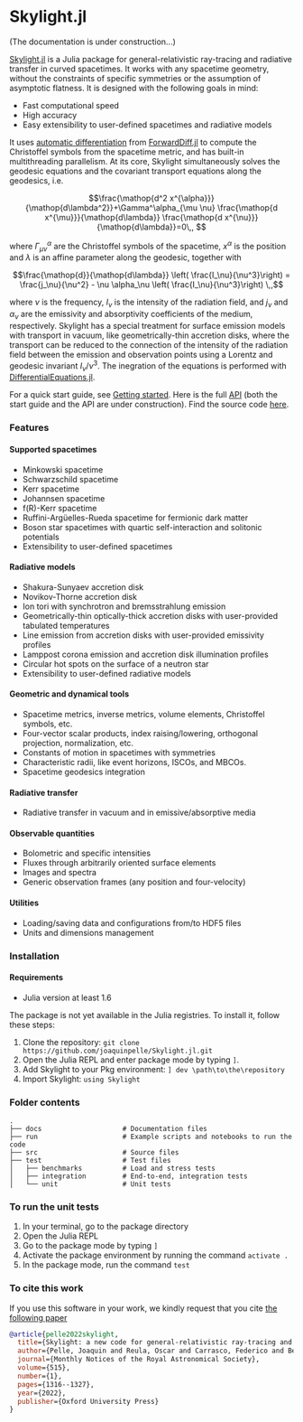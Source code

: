 # Skylight.jl

(The documentation is under construction...)

[Skylight.jl](https://github.com/joaquinpelle/Skylight.jl) is a Julia package for general-relativistic ray-tracing and radiative transfer in curved spacetimes. It works with any spacetime geometry, without the constraints of specific symmetries or the assumption of asymptotic flatness. It is designed with the following goals in mind:
- Fast computational speed
- High accuracy
- Easy extensibility to user-defined spacetimes and radiative models

It uses [automatic differentiation](https://en.wikipedia.org/wiki/Automatic_differentiation) from [ForwardDiff.jl](https://juliadiff.org/ForwardDiff.jl/stable/) to compute the Christoffel symbols from the spacetime metric, and has built-in multithreading parallelism. At its core, Skylight simultaneously solves the geodesic equations and the covariant transport equations along the geodesics, i.e.

```math
\frac{\mathop{d^2 x^{\alpha}}}{\mathop{d\lambda^2}}+\Gamma^\alpha_{\mu \nu} \frac{\mathop{d x^{\mu}}}{\mathop{d\lambda}} \frac{\mathop{d x^{\nu}}}{\mathop{d\lambda}}=0\,, 
```

where $\Gamma^\alpha_{\mu \nu}$ are the Christoffel symbols of the spacetime, $x^\alpha$ is the position and $\lambda$ is an affine parameter along the geodesic, together with

```math
\frac{\mathop{d}}{\mathop{d\lambda}} \left( \frac{I_\nu}{\nu^3}\right) = \frac{j_\nu}{\nu^2} - \nu \alpha_\nu \left( \frac{I_\nu}{\nu^3}\right) \,,
```

where $\nu$ is the frequency, $I_\nu$ is the intensity of the radiation field, and $j_\nu$ and $\alpha_\nu$ are the emissivity and absorptivity coefficients of the medium, respectively. Skylight has a special treatment for surface emission models with transport in vacuum, like geometrically-thin accretion disks, where the transport can be reduced to the connection of the intensity of the radiation field between the emission and observation points using a Lorentz and geodesic invariant $I_\nu / \nu^3$. The inegration of the equations is performed with [DifferentialEquations.jl](https://diffeq.sciml.ai/stable/). 

For a quick start guide, see [Getting started](https://joaquinpelle.github.io/Skylight.jl/dev/gettingstarted/). Here is the full [API](@ref) (both the start guide and the API are under construction). Find the source code [here](https://github.com/joaquinpelle/Skylight.jl). 

### Features

#### Supported spacetimes

* Minkowski spacetime
* Schwarzschild spacetime
* Kerr spacetime
* Johannsen spacetime
* f(R)-Kerr spacetime
* Ruffini-Argüelles-Rueda spacetime for fermionic dark matter
* Boson star spacetimes with quartic self-interaction and solitonic potentials  
* Extensibility to user-defined spacetimes

#### Radiative models

* Shakura-Sunyaev accretion disk
* Novikov-Thorne accretion disk
* Ion tori with synchrotron and bremsstrahlung emission 
* Geometrically-thin optically-thick accretion disks with user-provided tabulated temperatures
* Line emission from accretion disks with user-provided emissivity profiles
* Lamppost corona emission and accretion disk illumination profiles
* Circular hot spots on the surface of a neutron star
* Extensibility to user-defined radiative models

#### Geometric and dynamical tools

* Spacetime metrics, inverse metrics, volume elements, Christoffel symbols, etc.
* Four-vector scalar products, index raising/lowering, orthogonal projection, normalization, etc.
* Constants of motion in spacetimes with symmetries
* Characteristic radii, like event horizons, ISCOs, and MBCOs. 
* Spacetime geodesics integration

#### Radiative transfer

* Radiative transfer in vacuum and in emissive/absorptive media

#### Observable quantities

* Bolometric and specific intensities
* Fluxes through arbitrarily oriented surface elements
* Images and spectra
* Generic observation frames (any position and four-velocity)

#### Utilities

* Loading/saving data and configurations from/to HDF5 files
* Units and dimensions management

### Installation

#### Requirements
* Julia version at least 1.6

The package is not yet available in the Julia registries. To install it, follow these steps:

1. Clone the repository: `git clone https://github.com/joaquinpelle/Skylight.jl.git`
2. Open the Julia REPL and enter package mode by typing `]`.
3. Add Skylight to your Pkg environment: `] dev \path\to\the\repository`
4. Import Skylight: `using Skylight`

### Folder contents
    .
    ├── docs                    # Documentation files
    ├── run                     # Example scripts and notebooks to run the code
    ├── src                     # Source files
    ├── test                    # Test files 
    │   ├── benchmarks          # Load and stress tests
    │   ├── integration         # End-to-end, integration tests
    │   └── unit                # Unit tests

### To run the unit tests

1. In your terminal, go to the package directory 
2. Open the Julia REPL
3. Go to the package mode by typing `]`
4. Activate the package environment by running the command `activate .`
5. In the package mode, run the command `test`

### To cite this work

If you use this software in your work, we kindly request that you cite [the following paper](https://academic.oup.com/mnras/article-abstract/515/1/1316/6631564)

```bibtex
@article{pelle2022skylight,
  title={Skylight: a new code for general-relativistic ray-tracing and radiative transfer in arbitrary space--times},
  author={Pelle, Joaquin and Reula, Oscar and Carrasco, Federico and Bederian, Carlos},
  journal={Monthly Notices of the Royal Astronomical Society},
  volume={515},
  number={1},
  pages={1316--1327},
  year={2022},
  publisher={Oxford University Press}
}
```
